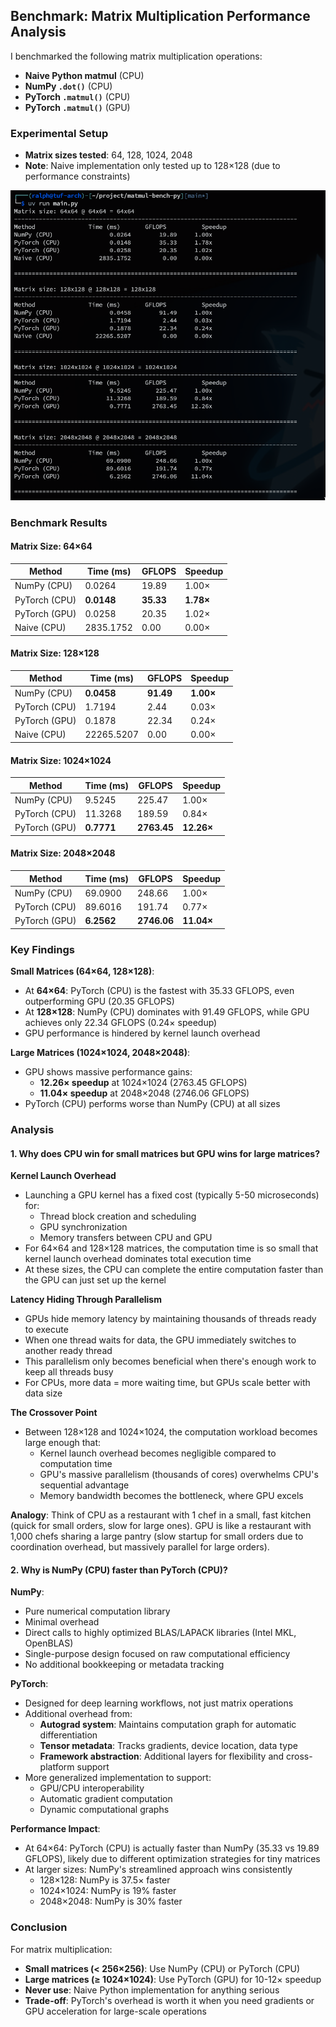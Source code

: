## Benchmark: Matrix Multiplication Performance Analysis

I benchmarked the following matrix multiplication operations:
- **Naive Python matmul** (CPU)
- **NumPy `.dot()`** (CPU)
- **PyTorch `.matmul()`** (CPU)
- **PyTorch `.matmul()`** (GPU)

### Experimental Setup
- **Matrix sizes tested**: 64, 128, 1024, 2048
- **Note**: Naive implementation only tested up to 128×128 (due to performance constraints)

![Benchmark Results](benchmark_results.png)

### Benchmark Results

#### Matrix Size: 64×64
| Method | Time (ms) | GFLOPS | Speedup |
|--------|-----------|--------|---------|
| NumPy (CPU) | 0.0264 | 19.89 | 1.00× |
| PyTorch (CPU) | **0.0148** | **35.33** | **1.78×** |
| PyTorch (GPU) | 0.0258 | 20.35 | 1.02× |
| Naive (CPU) | 2835.1752 | 0.00 | 0.00× |

#### Matrix Size: 128×128
| Method | Time (ms) | GFLOPS | Speedup |
|--------|-----------|--------|---------|
| NumPy (CPU) | **0.0458** | **91.49** | **1.00×** |
| PyTorch (CPU) | 1.7194 | 2.44 | 0.03× |
| PyTorch (GPU) | 0.1878 | 22.34 | 0.24× |
| Naive (CPU) | 22265.5207 | 0.00 | 0.00× |

#### Matrix Size: 1024×1024
| Method | Time (ms) | GFLOPS | Speedup |
|--------|-----------|--------|---------|
| NumPy (CPU) | 9.5245 | 225.47 | 1.00× |
| PyTorch (CPU) | 11.3268 | 189.59 | 0.84× |
| PyTorch (GPU) | **0.7771** | **2763.45** | **12.26×** |

#### Matrix Size: 2048×2048
| Method | Time (ms) | GFLOPS | Speedup |
|--------|-----------|--------|---------|
| NumPy (CPU) | 69.0900 | 248.66 | 1.00× |
| PyTorch (CPU) | 89.6016 | 191.74 | 0.77× |
| PyTorch (GPU) | **6.2562** | **2746.06** | **11.04×** |

### Key Findings

**Small Matrices (64×64, 128×128)**:
- At **64×64**: PyTorch (CPU) is the fastest with 35.33 GFLOPS, even outperforming GPU (20.35 GFLOPS)
- At **128×128**: NumPy (CPU) dominates with 91.49 GFLOPS, while GPU achieves only 22.34 GFLOPS (0.24× speedup)
- GPU performance is hindered by kernel launch overhead

**Large Matrices (1024×1024, 2048×2048)**:
- GPU shows massive performance gains:
  - **12.26× speedup** at 1024×1024 (2763.45 GFLOPS)
  - **11.04× speedup** at 2048×2048 (2746.06 GFLOPS)
- PyTorch (CPU) performs worse than NumPy (CPU) at all sizes

### Analysis

#### 1. Why does CPU win for small matrices but GPU wins for large matrices?

**Kernel Launch Overhead**
- Launching a GPU kernel has a fixed cost (typically 5-50 microseconds) for:
  - Thread block creation and scheduling
  - GPU synchronization
  - Memory transfers between CPU and GPU
- For 64×64 and 128×128 matrices, the computation time is so small that kernel launch overhead dominates total execution time
- At these sizes, the CPU can complete the entire computation faster than the GPU can just set up the kernel

**Latency Hiding Through Parallelism**
- GPUs hide memory latency by maintaining thousands of threads ready to execute
- When one thread waits for data, the GPU immediately switches to another ready thread
- This parallelism only becomes beneficial when there's enough work to keep all threads busy
- For CPUs, more data = more waiting time, but GPUs scale better with data size

**The Crossover Point**
- Between 128×128 and 1024×1024, the computation workload becomes large enough that:
  - Kernel launch overhead becomes negligible compared to computation time
  - GPU's massive parallelism (thousands of cores) overwhelms CPU's sequential advantage
  - Memory bandwidth becomes the bottleneck, where GPU excels

**Analogy**: Think of CPU as a restaurant with 1 chef in a small, fast kitchen (quick for small orders, slow for large ones). GPU is like a restaurant with 1,000 chefs sharing a large pantry (slow startup for small orders due to coordination overhead, but massively parallel for large orders).

#### 2. Why is NumPy (CPU) faster than PyTorch (CPU)?

**NumPy**:
- Pure numerical computation library
- Minimal overhead
- Direct calls to highly optimized BLAS/LAPACK libraries (Intel MKL, OpenBLAS)
- Single-purpose design focused on raw computational efficiency
- No additional bookkeeping or metadata tracking

**PyTorch**:
- Designed for deep learning workflows, not just matrix operations
- Additional overhead from:
  - **Autograd system**: Maintains computation graph for automatic differentiation
  - **Tensor metadata**: Tracks gradients, device location, data type
  - **Framework abstraction**: Additional layers for flexibility and cross-platform support
- More generalized implementation to support:
  - GPU/CPU interoperability
  - Automatic gradient computation
  - Dynamic computational graphs

**Performance Impact**:
- At 64×64: PyTorch (CPU) is actually faster than NumPy (35.33 vs 19.89 GFLOPS), likely due to different optimization strategies for tiny matrices
- At larger sizes: NumPy's streamlined approach wins consistently
  - 128×128: NumPy is 37.5× faster
  - 1024×1024: NumPy is 19% faster
  - 2048×2048: NumPy is 30% faster

### Conclusion

For matrix multiplication:
- **Small matrices (< 256×256)**: Use NumPy (CPU) or PyTorch (CPU)
- **Large matrices (≥ 1024×1024)**: Use PyTorch (GPU) for 10-12× speedup
- **Never use**: Naive Python implementation for anything serious
- **Trade-off**: PyTorch's overhead is worth it when you need gradients or GPU acceleration for large-scale operations
